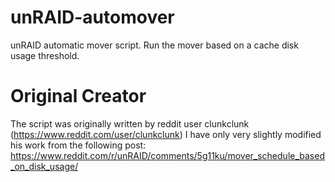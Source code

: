# unRAID-automover
unRAID automatic mover script. Run the mover based on a cache disk usage threshold.

# Original Creator
The script was originally written by reddit user clunkclunk (https://www.reddit.com/user/clunkclunk)
I have only very slightly modified his work from the following post:
https://www.reddit.com/r/unRAID/comments/5g11ku/mover_schedule_based_on_disk_usage/
